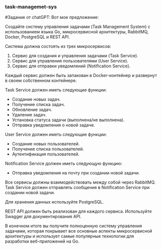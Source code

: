 ### task-managemet-sys
#Задание от chatGPT:
Вот мое предложение:

Создайте систему управления задачами (Task Management System) с использованием языка Go, микросервисной архитектуры, RabbitMQ, Docker, PostgreSQL и REST API.

Система должна состоять из трех микросервисов:
1. Сервис для создания и управления задачами (Task Service).
2. Сервис для управления пользователями (User Service).
3. Сервис для отправки уведомлений (Notification Service).

Каждый сервис должен быть запакован в Docker-контейнер и развернут в своем собственном контейнере.

Task Service должен иметь следующие функции:
- Создание новых задач.
- Получение списка задач.
- Обновление задач.
- Удаление задач.
- Установка статуса задачи (выполнена/не выполнена).
- Отправка уведомления о новой задаче.

User Service должен иметь следующие функции:
- Создание новых пользователей.
- Получение списка пользователей.
- Аутентификация пользователей.

Notification Service должен иметь следующую функцию:
- Отправка уведомления на почту при создании новой задачи.

Все сервисы должны взаимодействовать между собой через RabbitMQ. Task Service должен отправлять сообщения в Notification Service при создании новой задачи.

Для хранения данных используйте PostgreSQL.

REST API должен быть реализован для каждого сервиса. Используйте Swagger для документирования API.

В конечном итоге вы получите полноценную систему управления задачами, которая покрывает все основные аспекты микросервисной архитектуры и использует самые популярные технологии для разработки веб-приложений на Go.
